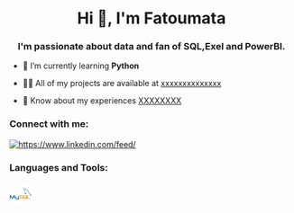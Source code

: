 <h1 align="center">Hi 👋, I'm Fatoumata</h1>
<h3 align="center">I'm passionate about data and fan of SQL,Exel and PowerBI.</h3>

- 🌱 I’m currently learning **Python**

- 👨‍💻 All of my projects are available at [xxxxxxxxxxxxxx](xxxxxxxxxxxxxx)

- 📄 Know about my experiences [XXXXXXXX](XXXXXXXX)

<h3 align="left">Connect with me:</h3>
<p align="left">
<a href="https://linkedin.com/in/https://www.linkedin.com/feed/" target="blank"><img align="center" src="https://raw.githubusercontent.com/rahuldkjain/github-profile-readme-generator/master/src/images/icons/Social/linked-in-alt.svg" alt="https://www.linkedin.com/feed/" height="30" width="40" /></a>
</p>

<h3 align="left">Languages and Tools:</h3>
<p align="left"> <a href="https://www.mysql.com/" target="_blank" rel="noreferrer"> <img src="https://raw.githubusercontent.com/devicons/devicon/master/icons/mysql/mysql-original-wordmark.svg" alt="mysql" width="40" height="40"/> </a> </p>
